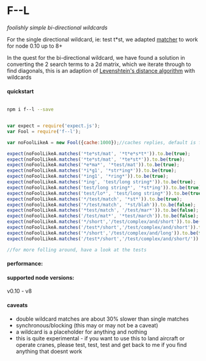 # F--L
*foolishly simple bi-directional wildcards*

For the single directional wildcard, ie: test t*st, we adapted [matcher](https://github.com/sindresorhus/matcher/blob/master/index.js) to work for node 0.10 up to 8+

In the quest for the bi-directional wildcard, we have found a solution in converting the 2 search terms to a 2d matrix, which we iterate through to find diagonals, this is an adaption of [Levenshtein's distance algorithm](https://en.wikipedia.org/wiki/Levenshtein_distance) with wildcards

#### quickstart

```bash

npm i f--l --save

```

```javascript

var expect = require('expect.js');
var Fool = require('f--l');

var noFoolLikeA = new Fool({cache:1000});//caches replies, default is false

expect(noFoolLikeA.matches('*te*st/mat', '*t*e*s*t*')).to.be(true);
expect(noFoolLikeA.matches('*te*st/mat', '*te*st*')).to.be(true);
expect(noFoolLikeA.matches('*e*ma*', '*test/mat')).to.be(true);
expect(noFoolLikeA.matches('*i*g1', '*str*ing*')).to.be(true);
expect(noFoolLikeA.matches('*ing1', '*ring*')).to.be(true);
expect(noFoolLikeA.matches('*ing', 'test/long string*')).to.be(true);
expect(noFoolLikeA.matches('test/long string*', '*st*ing')).to.be(true);
expect(noFoolLikeA.matches('test/lo*', 'test/long string*')).to.be(true);
expect(noFoolLikeA.matches('*/test/match', '*st*')).to.be(true);
expect(noFoolLikeA.matches('*/test/match', '*st/blah')).to.be(false);
expect(noFoolLikeA.matches('*test/match', '/test/mar*')).to.be(false);
expect(noFoolLikeA.matches('/test/mat*', '*test/march')).to.be(false);
expect(noFoolLikeA.matches('*/short','/test/complex/and/short')).to.be(true);
expect(noFoolLikeA.matches('/test*/short','/test/complex/and/short')).to.be(true);
expect(noFoolLikeA.matches('*/short','/test/complex/and/long')).to.be(false);
expect(noFoolLikeA.matches('/test*/short','/test/complex/and/short/')).to.be(false);

//for more folling around, have a look at the tests

```

#### performance:


#### supported node versions:

v0.10 - v8

#### caveats

- double wildcard matches are about 30% slower than single matches
- synchronous/blocking (this may or may not be a caveat)
- a wildcard is a placeholder for anything and nothing
- this is quite experimental - if you want to use this to land aircraft or operate cranes, please test, test, test and get back to me if you find anything that doesnt work